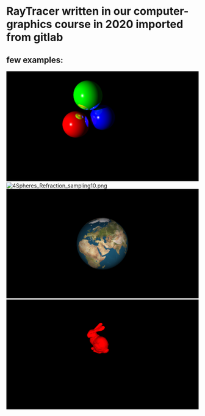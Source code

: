 # RayTracer written in our computer-graphics course in 2020 imported from gitlab

## few examples:

![3Spheres_Reflection_sampling5.png](examples/3Spheres_Reflection_sampling5.png)
![4Spheres_Refraction_sampling10.png](examples/4Spheres_Refraction_sampling10.png)
![earth_texture.png](examples/earth_texture.png)
![stanford_bunny_red_sampling1.png](examples/stanford_bunny_red_sampling1.png)